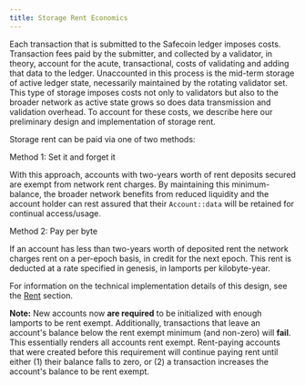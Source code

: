 ```yaml
---
title: Storage Rent Economics
---
```


Each transaction that is submitted to the Safecoin ledger imposes costs.
Transaction fees paid by the submitter, and collected by a validator, in
theory, account for the acute, transactional, costs of validating and adding
that data to the ledger. Unaccounted in this process is the mid-term storage of
active ledger state, necessarily maintained by the rotating validator set. This
type of storage imposes costs not only to validators but also to the broader
network as active state grows so does data transmission and validation
overhead. To account for these costs, we describe here our preliminary design
and implementation of storage rent.

Storage rent can be paid via one of two methods:

Method 1: Set it and forget it

With this approach, accounts with two-years worth of rent deposits secured are
exempt from network rent charges. By maintaining this minimum-balance, the
broader network benefits from reduced liquidity and the account holder can rest
assured that their `Account::data` will be retained for continual access/usage.

Method 2: Pay per byte

If an account has less than two-years worth of deposited rent the network
charges rent on a per-epoch basis, in credit for the next epoch. This rent is
deducted at a rate specified in genesis, in lamports per kilobyte-year.

For information on the technical implementation details of this design, see the
[Rent](implemented-proposals/rent.md) section.

**Note:** New accounts now **are required** to be initialized with enough
lamports to be rent exempt. Additionally, transactions that leave an account's
balance below the rent exempt minimum (and non-zero) will **fail**. This
essentially renders all accounts rent exempt. Rent-paying accounts that were
created before this requirement will continue paying rent until either (1)
their balance falls to zero, or (2) a transaction increases the account's
balance to be rent exempt.
